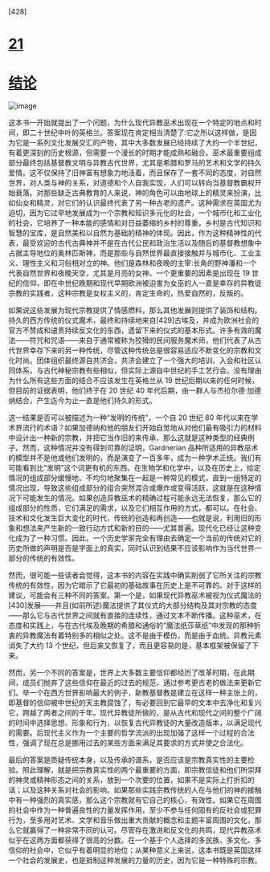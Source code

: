 

[428]

# [21](007_FM_contents.xhtml#r_actrade-9780198827368-chapter-21)

# [结论](007_FM_contents.xhtml#r_actrade-9780198827368-chapter-21)

![image](images/chapter.gif)

这本书一开始就提出了一个问题，为什么现代异教巫术出现在一个特定的地点和时间，即二十世纪中叶的英格兰。答案现在肯定相当清楚了:它之所以这样做，是因为它是一系列文化发展交汇的产物，其中大多数发展已经持续了大约一个半世纪，有着更深刻的历史根源，但需要一个漫长的时期才能成熟和融合。巫术最重要组成部分最终包括基督教文明与异教古代世界，尤其是希腊和罗马的艺术和文学的持久爱情。这不仅保持了旧神富有想象力地活着，而且保存了一套不同的态度，对自然世界，对人类与神的关系，对道德和个人自我实现，人们可以转向当基督教霸权开始衰落。对那些缺乏古典教育的人来说，神的角色可以由地球上的精灵来扮演，比如仙女和精灵，对它们的认识最终代表了另一种古老的遗产。这种需求在英国尤为迫切，因为它过早地发展成为一个宗教和知识多元化的社会，一个城市化和工业化的社会，它培养了一种本能的感情和对日益萎缩的乡村的尊重，乡村是古代知识和智慧的宝库，是自然美和以自然为基础的精神的体现。因此，作为这种精神性的代表，最受欢迎的古代古典神并不是在古代公民和政治生活以及随后的基督教想象中占据主导地位的奥林匹斯神，而是那些与自然世界最直接接触并与城市化、工业主义、理性主义和习俗相对立的神。他们是森林和夜晚的主宰:长角的野神潘和一个代表自然世界和夜晚天空，尤其是月亮的女神。一个更重要的因素是出现在 19 世纪的信仰，即在中世纪晚期和现代早期欧洲被迫害为女巫的人一直是幸存的异教徒宗教的实践者，这种宗教是女权主义的，肯定生命的，热爱自然的，反叛的。

如果说这些发展为现代宗教提供了情感燃料，那么其他发展则提供了装饰和结构。持久的西方传统的仪式魔术，最终和持续地来自[429]古埃及，并成为欧洲社会的官方不赞成和谴责持续反文化的东西，遗留下来的仪式的基本形式。许多有效的魔法——符咒和咒语——来自于通常被称为狡猾的民间服务魔术师，他们代表了从古代世界幸存下来的另一种传统，尽管这种传统总是很容易适应不断变化的宗教和文化时尚。团体组织最终源自共济会，共济会建立了一个强大的培训、入会和社区认同体系，与古代神秘宗教有些相似，但实际上源自中世纪的手工艺行会。没有理由为什么所有这些方面的结合不应该发生在英格兰从 19 世纪后期以来的任何时候，但目前的证据表明，他们终于在 20 世纪 40 年代后期，由一群人与杰拉尔德·加德纳结合，产生迄今为止一直是他们持久的形式。

这一结果是否可以被描述为一种“发明的传统”，一个自 20 世纪 80 年代以来在学术界流行的术语？如果加德纳和他的朋友们开始自觉地从对他们最有吸引力的材料中设计出一种新的宗教，并把它当作旧的来传承，那么这就是这种类型的经典例子。然而，这种情况并没有得到可靠的证明，Gardnerian 品种所适用的异教巫术的模型并不是他或他们发明的，而是演变了一百多年，成为一种学术正统。我们有可能看到比“发明”这个词更有机的东西。在生物学和化学中，以及在历史上，给定情况的组成部分缓慢地、不均匀地聚集在一起是一种常见的模式，直到一组特定的情况出现，导致这些组成部分的组合突然混合或爆炸或变得活跃，这就是在这种情况下可能发生的情况。如果创造异教巫术的精确过程可能永远无法恢复，那么它的组成部分的性质，它们满足的需求，以及它们相互作用的方式，都可以。在社会、技术和文化发生巨大变化的时代，传统的创造和再创造——也就是说，利用旧的形象和想法来产生新的一致行动方式和新的目的——尤其普遍。现代化已经让这种变化成为了一种习惯。因此，一个历史学家完全有理由去确定一个当前的传统对它的历史所做的声明是否是字面上的真实，同时认识到结果不应该影响作为当代世界一部分的传统的有效性。

然而，很可能一些读者会觉得，这本书的内容在实践中确实削弱了它所关注的宗教传统的有效性，因为它暗示了它最初的基础故事在历史上是不可靠的。对于这样的建议，可能会有三种不同的答案。第一个是，如果现代异教巫术被视为仪式魔法的[430]发展——并且(如前所述)魔法提供了其仪式的大部分结构及其对宗教的态度——那么它与古代世界之间就有直接的连续性，通过文本不断传播。这种巫术，在态度和实践上，与在古代埃及晚期的希腊和通俗的“魔法纸莎草纸”中发现的那种折衷的异教魔法有着特别多的相似之处。这不是由于模仿，而是由于血统。异教元素消失了大约 13 个世纪，但后来又恢复了，而且更容易的是，基本框架被保留了下来。

然而，另一个不同的答案是，世界上大多数主要信仰都经历了改革时期，在此期间，成员们抛弃了这些信仰在最近的过去的规范，通过参考更古老的做法来更新它们。举一个在西方世界影响最大的例子，新教基督教是建立在这样一种主张上的，即基督的信仰被中世纪的天主教腐蚀了，有必要回到它最早的文本中去净化和复兴它，跨越了两者之间的千年。现代异教徒所做的，是从古代和现代之间的整个广阔的时间中选择思想、形象和行为，以恢复古代异教徒的大量改造版本，以满足现代的需要。后现代主义作为一个主要的哲学流派的出现加强了这样一个过程的合法性，强调了现在总是挪用过去的某些方面来满足其要求的方式并使之合法化。

最后的答案是质疑传统本身，以及传承的谱系，是否应该是宗教真实性的主要检验。照此理解，就是把宗教真实性的两个最重要的方面，即宗教信徒和他们所崇拜的神灵或精神形态之间的关系，放到一个次要的位置，如果不是实际上打折扣的话；以及这种关系对社会的影响。如果那些实践宗教传统的人在与他们的神的接触中有一种强烈的真实感，那么这个宗教就有它自己的核心，有效性。如果它在周围的社会中作为一种普遍良性的力量发挥作用，至少不参与任何固有的反社会或犯罪行为，至多用对艺术、文学和音乐做出重大贡献的概念和主题丰富周围的文化，那么它就赢得了一种非常不同的认可。尽管存在激进和反文化的共鸣，现代异教巫术似乎在这两方面都获得了很高的分数。在一个基于个人选择的多民族、多文化、多信仰的社会中，它似乎有着明显的地位；从某种意义上来说，这本书既是英国这样一个社会的发展史，也是抵制这种发展的力量的历史，因为它是一种特殊的宗教。